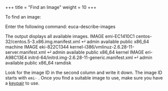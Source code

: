+++
title = "Find an Image"
weight = 10
+++

To find an image: 

Enter the following command: 
    euca-describe-images

The output displays all available images. 
    IMAGE	emi-EC1410C1	centos-32/centos.5-3.x86.img.manifest.xml ↵
    admin	available	public 	x86_64	machine
    IMAGE	eki-822C1344	kernel-i386/vmlinuz-2.6.28-11-server.manifest.xml ↵
    admin	available	public 	x86_64	kernel
    IMAGE	eri-A98C13E4  initrd-64/initrd.img-2.6.28-11-generic.manifest.xml ↵
    admin	available	public 	x86_64	ramdisk

Look for the image ID in the second column and write it down. The image ID starts with `emi-` . Once you find a suitable image to use, make sure you have a [keypair](create_keypairs.dita) to use. 